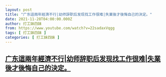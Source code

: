 ```yaml
---
layout: post
title: "广东這兩年經濟不行|幼师辞职后发现找工作很难|失業後才後悔自己的決定。"
date: 2021-11-28T04:00:00.000Z
author: 打工妹四妹
from: https://www.youtube.com/watch?v=22sadaxVqgg
tags: [ 打工妹四妹 ]
categories: [ 打工妹四妹 ]
---
```

<!--1638072000000-->
[广东這兩年經濟不行|幼师辞职后发现找工作很难|失業後才後悔自己的決定。](https://www.youtube.com/watch?v=22sadaxVqgg)
------

<div>

</div>
